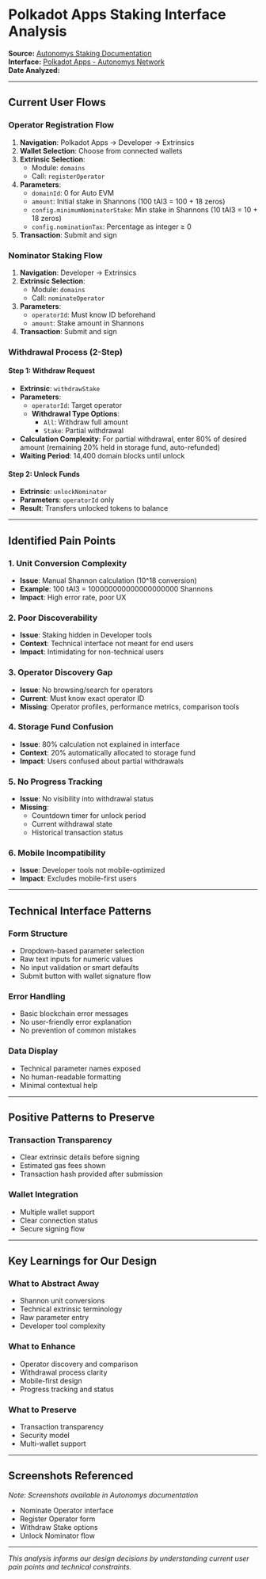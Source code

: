 # Polkadot Apps Staking Interface Analysis

**Source:** [Autonomys Staking Documentation](https://docs.autonomys.xyz/staking/operator/polkadot)  
**Interface:** [Polkadot Apps - Autonomys Network](https://polkadot.js.org/apps/?rpc=wss://rpc.taurus.autonomys.xyz/ws#/extrinsics)  
**Date Analyzed:** <!-- YYYY-MM-DD -->

---

## Current User Flows

### Operator Registration Flow

1. **Navigation**: Polkadot Apps → Developer → Extrinsics
2. **Wallet Selection**: Choose from connected wallets
3. **Extrinsic Selection**:
   - Module: `domains`
   - Call: `registerOperator`
4. **Parameters**:
   - `domainId`: 0 for Auto EVM
   - `amount`: Initial stake in Shannons (100 tAI3 = 100 + 18 zeros)
   - `config.minimumNominatorStake`: Min stake in Shannons (10 tAI3 = 10 + 18 zeros)
   - `config.nominationTax`: Percentage as integer ≥ 0
5. **Transaction**: Submit and sign

### Nominator Staking Flow

1. **Navigation**: Developer → Extrinsics
2. **Extrinsic Selection**:
   - Module: `domains`
   - Call: `nominateOperator`
3. **Parameters**:
   - `operatorId`: Must know ID beforehand
   - `amount`: Stake amount in Shannons
4. **Transaction**: Submit and sign

### Withdrawal Process (2-Step)

#### Step 1: Withdraw Request

- **Extrinsic**: `withdrawStake`
- **Parameters**:
  - `operatorId`: Target operator
  - **Withdrawal Type Options**:
    - `All`: Withdraw full amount
    - `Stake`: Partial withdrawal
- **Calculation Complexity**: For partial withdrawal, enter 80% of desired amount (remaining 20% held in storage fund, auto-refunded)
- **Waiting Period**: 14,400 domain blocks until unlock

#### Step 2: Unlock Funds

- **Extrinsic**: `unlockNominator`
- **Parameters**: `operatorId` only
- **Result**: Transfers unlocked tokens to balance

---

## Identified Pain Points

### 1. Unit Conversion Complexity

- **Issue**: Manual Shannon calculation (10^18 conversion)
- **Example**: 100 tAI3 = 100000000000000000000 Shannons
- **Impact**: High error rate, poor UX

### 2. Poor Discoverability

- **Issue**: Staking hidden in Developer tools
- **Context**: Technical interface not meant for end users
- **Impact**: Intimidating for non-technical users

### 3. Operator Discovery Gap

- **Issue**: No browsing/search for operators
- **Current**: Must know exact operator ID
- **Missing**: Operator profiles, performance metrics, comparison tools

### 4. Storage Fund Confusion

- **Issue**: 80% calculation not explained in interface
- **Context**: 20% automatically allocated to storage fund
- **Impact**: Users confused about partial withdrawals

### 5. No Progress Tracking

- **Issue**: No visibility into withdrawal status
- **Missing**:
  - Countdown timer for unlock period
  - Current withdrawal state
  - Historical transaction status

### 6. Mobile Incompatibility

- **Issue**: Developer tools not mobile-optimized
- **Impact**: Excludes mobile-first users

---

## Technical Interface Patterns

### Form Structure

- Dropdown-based parameter selection
- Raw text inputs for numeric values
- No input validation or smart defaults
- Submit button with wallet signature flow

### Error Handling

- Basic blockchain error messages
- No user-friendly error explanation
- No prevention of common mistakes

### Data Display

- Technical parameter names exposed
- No human-readable formatting
- Minimal contextual help

---

## Positive Patterns to Preserve

### Transaction Transparency

- Clear extrinsic details before signing
- Estimated gas fees shown
- Transaction hash provided after submission

### Wallet Integration

- Multiple wallet support
- Clear connection status
- Secure signing flow

---

## Key Learnings for Our Design

### What to Abstract Away

- Shannon unit conversions
- Technical extrinsic terminology
- Raw parameter entry
- Developer tool complexity

### What to Enhance

- Operator discovery and comparison
- Withdrawal process clarity
- Mobile-first design
- Progress tracking and status

### What to Preserve

- Transaction transparency
- Security model
- Multi-wallet support

---

## Screenshots Referenced

_Note: Screenshots available in Autonomys documentation_

- Nominate Operator interface
- Register Operator form
- Withdraw Stake options
- Unlock Nominator flow

---

_This analysis informs our design decisions by understanding current user pain points and technical constraints._
